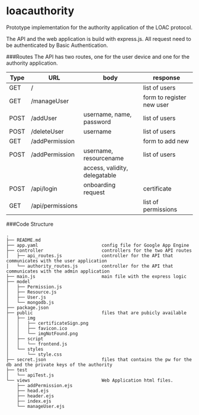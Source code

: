 # loacauthority
Prototype implementation for the authority application of the LOAC protocol.

The API and the web application is build with express.js.
All request need to be authenticated by Basic Authentication.

###Routes
The API has two routes, one for the user device and one for the authority application.

 
| Type | URL              | body                          | response                  |
|------|------------------|-------------------------------|---------------------------|
| GET  | /                |                               | list of users             |
| GET  | /manageUser      |                               | form to register new user |
| POST | /addUser         | username, name, password      | list of users             |
| POST | /deleteUser      | username                      | list of users             |
| GET  | /addPermission   |                               | form to add new           |
| POST | /addPermission   | username, resourcename        | list of users             |
|      |                  | access, validity, delegatable |                           |
| POST | /api/login       | onboarding request            | certificate               |
| GET  | /api/permissions |                               | list of permissions       |

###Code Structure

```
.
├── README.md
├── app.yaml                        config file for Google App Engine
├── controller                      controllers for the two API routes
│   ├── api_routes.js               controller for the API that communicates with the user application
│   └── authority_routes.js         controller for the API that communicates with the admin application
├── main.js                         main file with the express logic 
├── model                           
│   ├── Permission.js
│   ├── Resource.js
│   ├── User.js
│   └── mongodb.js
├── package.json
├── public                          files that are pubicly available
│   ├── img
│   │   ├── certificateSign.png
│   │   ├── favicon.ico
│   │   └── imgNotFound.png
│   ├── script
│   │   └── frontend.js
│   └── styles
│       └── style.css
├── secret.json                     files that contains the pw for the db and the private keys of the authority
├── test
│   └── apiTest.js
└── views                           Web Application html files.
    ├── addPermission.ejs
    ├── head.ejs
    ├── header.ejs
    ├── index.ejs
    └── manageUser.ejs
```

